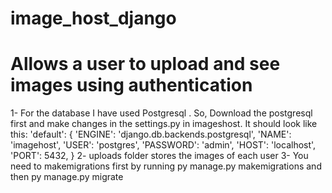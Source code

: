# image_host_django
Allows a user to upload and see images using authentication
=======


1- For the database I have used Postgresql . So, Download the postgresql first and make changes in the settings.py in imageshost.
   It should look like this:
   'default': {
            'ENGINE': 'django.db.backends.postgresql',
            'NAME': 'imagehost',
            'USER': 'postgres',
            'PASSWORD': 'admin',
            'HOST': 'localhost',
            'PORT': 5432,
            }
2-  uploads folder stores the images of each user
3- You need to makemigrations first by running py manage.py makemigrations and then py manage.py migrate
